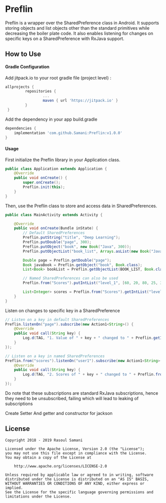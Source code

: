 
# Preflin

Preflin is a wrapper over the SharedPreference class in Android. It supports storing objects and list objects other than the standard primitives while decreasing the boiler plate code. It also enables listening for changes on specific keys on a SharedPreference with RxJava support.

How to Use
-------


#### Gradle Configuration

Add jitpack.io to your root gradle file (project level) :
```gradle
allprojects {
    	 repositories {
  		         ...
  		         maven { url 'https://jitpack.io' }
  	     }
 }
```

Add the dependency in your app build.gradle
```gradle
dependencies {
    implementation 'com.github.Samani:Preflin:v1.0.0'
}
```

#### Usage

First initialize the Preflin library in your Application class.

```java
public class Application extends Application {
    @Override
    public void onCreate() {
        super.onCreate();
        Preflin.init(this);
    }
}
```

Then, use the Preflin class to store and access data in SharedPreferences.

```java
public class MainActivity extends Activity {

    @Override
    public void onCreate(Bundle inState) {
        // Default SharedPreferences
        Preflin.putString("title", "Deep Learning");
        Preflin.putDouble("page", 300);
        Preflin.putObject("book", new Book("Java", 300));
        Preflin.putObjectList("book_list", Arrays.asList(new Book("Java", 250),new Book("C++", 400)));

        Double page = Preflin.getDouble("page");
        Book javaBook = Preflin.getObject("book", Book.class);
        List<Book> bookList = Preflin.getObjectList(BOOK_LIST, Book.class);

        // Named SharedPreferences can also be used
        Preflin.from("Scores").putIntList("level_1", [60, 20, 80, 25, 30]);

        List<Integer> scores = Preflin.from("Scores").getIntList("level_1");
    }
}
```

Listen on changes to specific key in a SharedPreference

```java
// Listen on a key in default SharedPreferences
Preflin.listenOn("page").subscribe(new Action1<String>() {
    @Override
    public void call(String key) {
        Log.d(TAG, "1. Value of " + key + " changed to " + Preflin.getInt(key));
    }
});

// Listen on a key in named SharedPreferences
Preflin.from("scores").listenOn("user1").subscribe(new Action1<String>() {
    @Override
    public void call(String key) {
        Log.d(TAG, "2. Scores of " + key + " changed to " + Preflin.from(SP_SCORES).getDoubleList(key).toString());
    }
});
```

Do note that these subscriptions are standard RxJava subscriptions, hence they need to be unsubscribed, failing which will lead to leaking of subscriptions

Create Setter And getter and constructor for jackson

License
-------

    Copyright 2018 - 2019 Rasoul Samani

    Licensed under the Apache License, Version 2.0 (the "License");
    you may not use this file except in compliance with the License.
    You may obtain a copy of the License at

        http://www.apache.org/licenses/LICENSE-2.0

    Unless required by applicable law or agreed to in writing, software
    distributed under the License is distributed on an "AS IS" BASIS,
    WITHOUT WARRANTIES OR CONDITIONS OF ANY KIND, either express or implied.
    See the License for the specific language governing permissions and
    limitations under the License.
